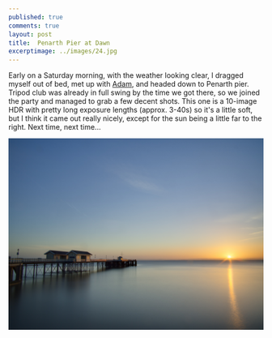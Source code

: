 ```yaml
---
published: true
comments: true
layout: post
title:  Penarth Pier at Dawn 
excerptimage: ../images/24.jpg
---
```


Early on a Saturday morning, with the weather looking clear, I dragged myself out of bed, met up with [Adam](https://www.flickr.com/photos/priceadam/), and headed down to Penarth pier. Tripod club was already in full swing by the time we got there, so we joined the party and managed to grab a few decent shots. This one is a 10-image HDR with pretty long exposure lengths (approx. 3-40s) so it's a little soft, but I think it came out really nicely, except for the sun being a little far to the right. Next time, next time... 


[![Image 24/365	12mm	~f/16	ISO200	](../images/24.jpg)](https://www.flickr.com/photos/tmadhavan/16174659790/)